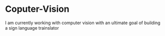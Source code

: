 # Coputer-Vision
I am currently working with computer vision with an ultimate goal of building a sign language trainslator
